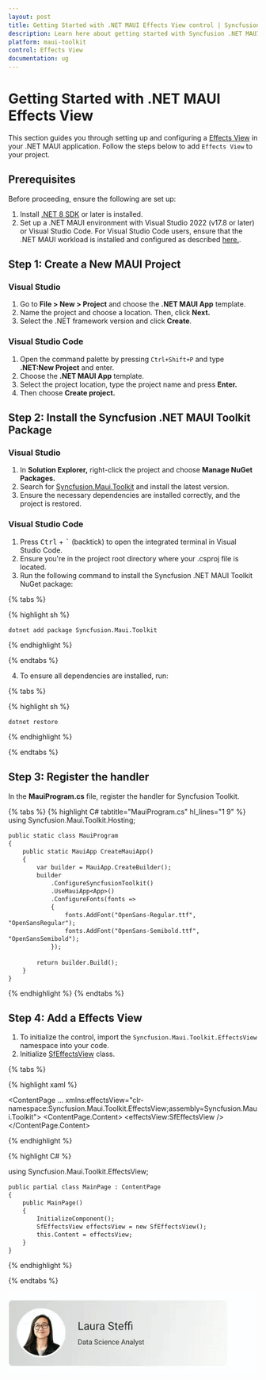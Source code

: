```yaml
---
layout: post
title: Getting Started with .NET MAUI Effects View control | Syncfusion
description: Learn here about getting started with Syncfusion .NET MAUI Effects View (SfEffectsView) control, its elements and more.
platform: maui-toolkit
control: Effects View
documentation: ug
---
```


# Getting Started with .NET MAUI Effects View

This section guides you through setting up and configuring a [Effects View](https://help.syncfusion.com/cr/maui-toolkit/Syncfusion.Maui.Toolkit.EffectsView.SfEffectsView.html) in your .NET MAUI application. Follow the steps below to add `Effects View` to your project.

## Prerequisites
Before proceeding, ensure the following are set up:

1. Install [.NET 8 SDK](https://dotnet.microsoft.com/en-us/download/dotnet/8.0) or later is installed.
2. Set up a .NET MAUI environment with Visual Studio 2022 (v17.8 or later) or Visual Studio Code. For Visual Studio Code users, ensure that the .NET MAUI workload is installed and configured as described [here.](https://learn.microsoft.com/en-us/dotnet/maui/get-started/installation?view=net-maui-8.0&tabs=visual-studio-code).

## Step 1: Create a New MAUI Project

### Visual Studio

1. Go to **File > New > Project** and choose the **.NET MAUI App** template.
2. Name the project and choose a location. Then, click **Next.**
3. Select the .NET framework version and click **Create**.

### Visual Studio Code

1. Open the command palette by pressing `Ctrl+Shift+P` and type **.NET:New Project** and enter.
2. Choose the **.NET MAUI App** template.
3. Select the project location, type the project name and press **Enter.**
4. Then choose **Create project.**

## Step 2: Install the Syncfusion .NET MAUI Toolkit Package

### Visual Studio

1. In **Solution Explorer,** right-click the project and choose **Manage NuGet Packages.**
2. Search for [Syncfusion.Maui.Toolkit](https://www.nuget.org/packages/Syncfusion.Maui.Toolkit/) and install the latest version.
3. Ensure the necessary dependencies are installed correctly, and the project is restored.

### Visual Studio Code

1. Press <kbd>Ctrl</kbd> + <kbd>`</kbd> (backtick) to open the integrated terminal in Visual Studio Code.
2. Ensure you're in the project root directory where your .csproj file is located.
3. Run the following command to install the Syncfusion .NET MAUI Toolkit NuGet package:
  
{% tabs %}

{% highlight sh  %}

    dotnet add package Syncfusion.Maui.Toolkit

{% endhighlight %}

{% endtabs %}

4. To ensure all dependencies are installed, run:

{% tabs %}

{% highlight sh  %}

    dotnet restore
    
{% endhighlight %}

{% endtabs %}

## Step 3: Register the handler

In the **MauiProgram.cs** file, register the handler for Syncfusion Toolkit.

{% tabs %}
{% highlight C# tabtitle="MauiProgram.cs" hl_lines="1 9" %}
    using Syncfusion.Maui.Toolkit.Hosting;

    public static class MauiProgram
    {
	    public static MauiApp CreateMauiApp()
	    {
	        var builder = MauiApp.CreateBuilder();
		    builder
			    .ConfigureSyncfusionToolkit()
			    .UseMauiApp<App>()
			    .ConfigureFonts(fonts =>
			    {
				    fonts.AddFont("OpenSans-Regular.ttf", "OpenSansRegular");
				    fonts.AddFont("OpenSans-Semibold.ttf", "OpenSansSemibold");
			    });

		    return builder.Build();
	    }
    }

{% endhighlight %}
{% endtabs %}

## Step 4: Add a Effects View

1. To initialize the control, import the `Syncfusion.Maui.Toolkit.EffectsView` namespace into your code.
2. Initialize [SfEffectsView](https://help.syncfusion.com/cr/maui-toolkit/Syncfusion.Maui.Toolkit.EffectsView.SfEffectsView.html) class.

{% tabs %}

{% highlight xaml %}

<ContentPage 
            ...
            xmlns:effectsView="clr-namespace:Syncfusion.Maui.Toolkit.EffectsView;assembly=Syncfusion.Maui.Toolkit">
    <ContentPage.Content> 
	 	<effectsView:SfEffectsView /> 
	</ContentPage.Content> 
</ContentPage>
	
{% endhighlight %}

{% highlight C# %}

using Syncfusion.Maui.Toolkit.EffectsView;

	public partial class MainPage : ContentPage                  
	{ 
		public MainPage()   
		{   
			InitializeComponent();       
			SfEffectsView effectsView = new SfEffectsView(); 
			this.Content = effectsView;  
		}  
	}  

{% endhighlight %}

{% endtabs %}

![Effects View Initialization](Getting-Started_images/RippleEffect.gif)

